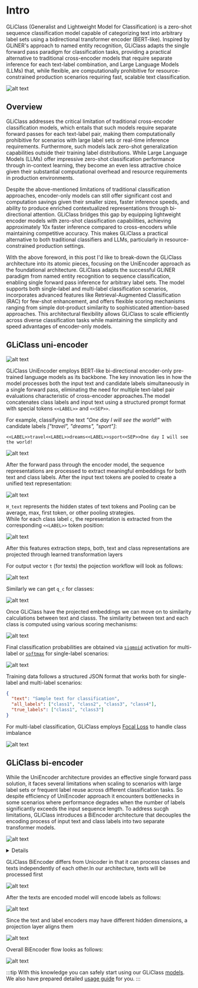 # Intro
GLiClass (Generalist and Lightweight Model for Classification) is a zero-shot sequence classification model capable of categorizing text into arbitrary label sets using a bidirectional transformer encoder (BERT-like). Inspired by GLiNER's approach to named entity recognition, GLiClass adapts the single forward pass paradigm for classification tasks, providing a practical alternative to traditional cross-encoder models that require separate inference for each text-label combination, and Large Language Models (LLMs) that, while flexible, are computationally prohibitive for resource-constrained production scenarios requiring fast, scalable text classification.

![alt text](images/base-arch.png)

## Overview

GLiClass addresses the critical limitation of traditional cross-encoder classification models, which entails that such models require separate forward passes for each text-label pair, making them computationally prohibitive for scenarios with large label sets or real-time inference requirements. Furthermore, such models lack zero-shot generalization capabilities outside their training label distributions. While Large Language Models (LLMs) offer impressive zero-shot classification performance through in-context learning, they become an even less attractive choice given their substantial computational overhead and resource requirements in production environments.

Despite the above-mentioned limitations of traditional classification approaches, encoder-only models can still offer significant cost and computation savings given their smaller sizes, faster inference speeds, and ability to produce enriched contextualized representations through bi-directional attention. GLiClass bridges this gap by equipping lightweight encoder models with zero-shot classification capabilities, achieving approximately 10x faster inference compared to cross-encoders while maintaining competitive accuracy. This makes GLiClass a practical alternative to both traditional classifiers and LLMs, particularly in resource-constrained production settings.

With the above foreword, in this post I'd like to break-down the GLiClass architecture into its atomic pieces, focusing on the UniEncoder approach as the foundational architecture. GLiClass adapts the successful GLiNER paradigm from named entity recognition to sequence classification, enabling single forward pass inference for arbitrary label sets. The model supports both single-label and multi-label classification scenarios, incorporates advanced features like Retrieval-Augmented Classification (RAC) for few-shot enhancement, and offers flexible scoring mechanisms ranging from simple dot-product similarity to sophisticated attention-based approaches. This architectural flexibility allows GLiClass to scale efficiently across diverse classification tasks while maintaining the simplicity and speed advantages of encoder-only models.

## GLiClass uni-encoder
![alt text](images/gliclass-arch-uni.png)

GLiClass UniEncoder employs BERT-like bi-directional encoder-only pre-trained language models as its backbone. The key innovation lies in how the model processes both the input text and candidate labels simultaneously in a single forward pass, eliminating the need for multiple text-label pair evaluations characteristic of cross-encoder approaches.The model concatenates class labels and input text using a structured prompt format with special tokens `<<LABEL>>` and `<<SEP>>`.

For example, classifying the text *"One day I will see the world!"* with candidate labels *["travel", "dreams", "sport"]*:
```
<<LABEL>>travel<<LABEL>>dreams<<LABEL>>sport<<SEP>>One day I will see the world!
```

![alt text](images/fwd-pass.png)

After the forward pass through the encoder model, the sequence representations are processed to extract meaningful embeddings for both text and class labels. After the input text tokens are pooled to create a unified text representation:

![alt text](images/h_text.png)

`H_text` represents the hidden states of text tokens and Pooling can be average, max, first token, or other pooling strategies.  
While for each class label `c`, the representation is extracted from the corresponding `<<LABEL>>` token position:

![alt text](images/h_c.png)

After this features extraction steps, both, text and class representations are projected through learned transformation layers

For output vector `t` (for texts) the pojection workflow will look as follows:

![alt text](images/fnn_text.png)

Similarly we can get `q_c` for classes:

![alt text](images/fnn_class.png)

Once GLiClass have the projected embeddings we can move on to similarity calculations between text and classs. 
The similarity between text and each class is computed using various scoring mechanisms:

![alt text](images/scorer.png)

Final classification probabilities are obtained via [`sigmoid`](https://en.wikipedia.org/wiki/Sigmoid_function) activation for multi-label or [`softmax`](https://en.wikipedia.org/wiki/Softmax_function) for single-label scenarios:

![alt text](images/softmax_sigmoid.png)

Training data follows a structured JSON format that works both for single-label and multi-label scenarios:

```json
{
  "text": "Sample text for classification",
  "all_labels": ["class1", "class2", "class3", "class4"],
  "true_labels": ["class1", "class3"]
}
```

For multi-label classification, GLiClass employs [Focal Loss](https://arxiv.org/pdf/1708.02002) to handle class imbalance

![alt text](images/focal_loss.png)

## GLiClass bi-encoder

While the UniEncoder architecture provides an effective single forward pass solution, it faces several limitations when scaling to scenarios with large label sets or frequent label reuse across different classification tasks. So despite efficiency of UniEncoder approach it encounters bottlenecks in some scenarios where performance degrades when the number of labels significantly exceeds the input sequence length. To address sucgh limitations, GLiClass introduces a BiEncoder architecture that decouples the encoding process of input text and class labels into two separate transformer models.

![alt text](images/gliclass-bi-enc-arch.png)
<details>
    - Text Encoder: Processes input text independently using a pre-trained language model
    - Label Encoder: Processes class labels separately using a dedicated sentence transformer model
</details>

GLiClass BiEncoder differs from Unicoder in that it can process classes and texts independently of each other.In our architecture, texts will be processed first

![alt text](images/bi-enc-text-proc.png)

After the texts are encoded model will encode labels as follows:

![alt text](images/bi-enc-labels-proc.png)

Since the text and label encoders may have different hidden dimensions, a projection layer aligns them

![alt text](images/bi-enc-proj.png)

Overall BiEncoder flow looks as follows:

![alt text](images/bi-enc-flow.png)


:::tip
With this knowledge you can safely start using our GLiClass [models](../pretrained-models/index.mdx). We also have prepared detailed [usage guide](../usage/index.md) for you.
:::